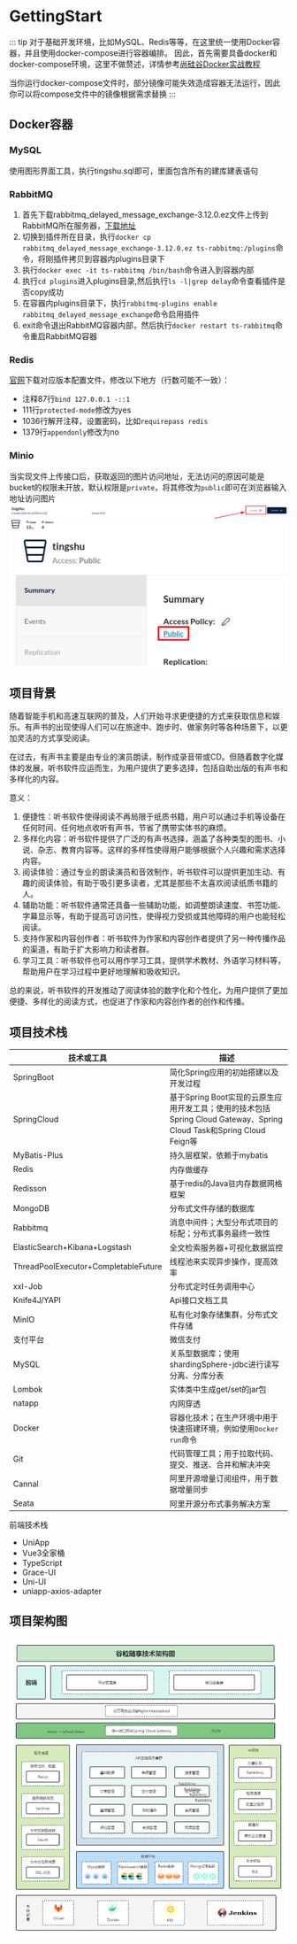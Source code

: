 # GettingStart

::: tip
对于基础开发环境，比如MySQL、Redis等等，在这里统一使用Docker容器，并且使用docker-compose进行容器编排。
因此，首先需要具备docker和docker-compose环境，这里不做赘述，详情参考[尚硅谷Docker实战教程](https://www.bilibili.com/video/BV1gr4y1U7CY/?spm_id_from=333.337.search-card.all.click)

当你运行docker-compose文件时，部分镜像可能失效造成容器无法运行，因此你可以将compose文件中的镜像根据需求替换
:::

## Docker容器

### MySQL
使用图形界面工具，执行tingshu.sql即可，里面包含所有的建库建表语句

### RabbitMQ

1. 首先下载rabbitmq_delayed_message_exchange-3.12.0.ez文件上传到RabbitMQ所在服务器，[下载地址](https://www.rabbitmq.com/community-plugins.html)         
2. 切换到插件所在目录，执行`docker cp rabbitmq_delayed_message_exchange-3.12.0.ez ts-rabbitmq:/plugins`命令，将刚插件拷贝到容器内plugins目录下
3. 执行`docker exec -it ts-rabbitmq /bin/bash`命令进入到容器内部
4. 执行`cd plugins`进入plugins目录,然后执行`ls -l|grep delay`命令查看插件是否copy成功
5. 在容器内plugins目录下，执行`rabbitmq-plugins enable rabbitmq_delayed_message_exchange`命令启用插件
6. exit命令退出RabbitMQ容器内部，然后执行`docker restart ts-rabbitmq`命令重启RabbitMQ容器

### Redis
[官网](https://redis.io/docs/latest/operate/oss_and_stack/management/config/)下载对应版本配置文件，修改以下地方（行数可能不一致）：
- 注释87行`bind 127.0.0.1 -::1`
- 111行`protected-mode`修改为yes
- 1036行解开注释，设置密码，比如`requirepass redis`
- 1379行`appendonly`修改为no

### Minio
当实现文件上传接口后，获取返回的图片访问地址，无法访问的原因可能是bucket的权限未开放，默认权限是`private`，将其修改为`public`即可在浏览器输入地址访问图片
![](images/01-GettingStart.assets/391b5c9f.png)
![](images/01-GettingStart.assets/b1c31a25.png)


## 项目背景
随着智能手机和高速互联网的普及，人们开始寻求更便捷的方式来获取信息和娱乐。有声书的出现使得人们可以在旅途中、跑步时、做家务时等各种场景下，以更加灵活的方式享受阅读。

在过去，有声书主要是由专业的演员朗读，制作成录音带或CD。但随着数字化媒体的发展，听书软件应运而生，为用户提供了更多选择，包括自助出版的有声书和多样化的内容。

意义：

1. 便捷性：听书软件使得阅读不再局限于纸质书籍，用户可以通过手机等设备在任何时间、任何地点收听有声书，节省了携带实体书的麻烦。
2. 多样化内容：听书软件提供了广泛的有声书选择，涵盖了各种类型的图书、小说、杂志、教育内容等。这样的多样性使得用户能够根据个人兴趣和需求选择内容。
3. 阅读体验：通过专业的朗读演员和音效制作，听书软件可以提供更加生动、有趣的阅读体验，有助于吸引更多读者，尤其是那些不太喜欢阅读纸质书籍的人。
4. 辅助功能：听书软件通常还具备一些辅助功能，如调整朗读速度、书签功能、字幕显示等，有助于提高可访问性，使得视力受损或其他障碍的用户也能轻松阅读。
5. 支持作家和内容创作者：听书软件为作家和内容创作者提供了另一种传播作品的渠道，有助于扩大影响力和读者群。
6. 学习工具：听书软件也可以用作学习工具，提供学术教材、外语学习材料等，帮助用户在学习过程中更好地理解和吸收知识。

总的来说，听书软件的开发推动了阅读体验的数字化和个性化，为用户提供了更加便捷、多样化的阅读方式，也促进了作家和内容创作者的创作和传播。

## 项目技术栈

| 技术或工具                                | 描述                                                                                          |
|--------------------------------------|---------------------------------------------------------------------------------------------|
| SpringBoot                           | 简化Spring应用的初始搭建以及开发过程                                                                       |
| SpringCloud                          | 基于Spring Boot实现的云原生应用开发工具；使用的技术包括Spring Cloud Gateway、Spring Cloud Task和Spring Cloud Feign等 |
| MyBatis-Plus                         | 持久层框架，依赖于mybatis                                                                            |
| Redis                                | 内存做缓存                                                                                       |
| Redisson                             | 基于redis的Java驻内存数据网格框架                                                                       |
| MongoDB                              | 分布式文件存储的数据库                                                                                 |
| Rabbitmq                             | 消息中间件；大型分布式项目的标配；分布式事务最终一致性                                                                 |
| ElasticSearch+Kibana+Logstash        | 全文检索服务器+可视化数据监控                                                                             |
| ThreadPoolExecutor+CompletableFuture | 线程池来实现异步操作，提高效率                                                                             |
| xxl-Job                              | 分布式定时任务调用中心                                                                                 |
| Knife4J/YAPI                         | Api接口文档工具                                                                                   |
| MinIO                                | 私有化对象存储集群，分布式文件存储                                                                           |
| 支付平台                                 | 微信支付                                                                                        |
| MySQL                                | 关系型数据库；使用shardingSphere-jdbc进行读写分离、分库分表                                                     |
| Lombok                               | 实体类中生成get/set的jar包                                                                          |
| natapp                               | 内网穿透                                                                                        |
| Docker                               | 容器化技术；在生产环境中用于快速搭建环境，例如使用`Docker run`命令                                                     |
| Git                                  | 代码管理工具；用于拉取代码、提交、推送、合并和解决冲突                                                                 |
| Cannal                               | 阿里开源增量订阅组件，用于数据增量同步                                                                         |
| Seata                                | 阿里开源分布式事务解决方案                                                                               |


前端技术栈
- UniApp
- Vue3全家桶
- TypeScript
- Grace-UI
- Uni-UI
- uniapp-axios-adapter

## 项目架构图
![](images/01-GettingStart.assets/044c6449.png)
